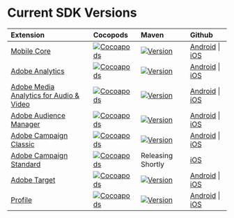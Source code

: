 # Current SDK Versions

| Extension | Cocopods | Maven | Github |
| :--- | :--- | :--- | :--- |
| [Mobile Core](https://github.com/Adobe-Marketing-Cloud/aep-sdks-documentation/blob/master/using-mobile-extensions/mobile-core) | [![Cocoapods](https://camo.githubusercontent.com/101f386231cd2a0dc47bd0a19d2020d6c643d1f7/68747470733a2f2f696d672e736869656c64732e696f2f636f636f61706f64732f762f414350436f72652e7376673f636f6c6f723d253233633137633363266c6162656c3d706f64253230414350436f7265267374796c653d706f706f7574)](https://camo.githubusercontent.com/101f386231cd2a0dc47bd0a19d2020d6c643d1f7/68747470733a2f2f696d672e736869656c64732e696f2f636f636f61706f64732f762f414350436f72652e7376673f636f6c6f723d253233633137633363266c6162656c3d706f64253230414350436f7265267374796c653d706f706f7574) | [![Version](https://camo.githubusercontent.com/f8b73a0bf3d4343c4f97ad902f4f0a915255bec1/68747470733a2f2f696d672e736869656c64732e696f2f6d6176656e2d63656e7472616c2f762f636f6d2e61646f62652e6d61726b6574696e672e6d6f62696c652f73646b2d636f72652e7376673f7374796c653d706c6173746963)](https://mvnrepository.com/artifact/com.adobe.marketing.mobile/sdk-core) | [Android](https://github.com/Adobe-Marketing-Cloud/acp-sdks/tree/master/android) \| [iOS](https://github.com/Adobe-Marketing-Cloud/acp-sdks/tree/master/iOS/ACPCore) |
| [Adobe Analytics](https://github.com/Adobe-Marketing-Cloud/aep-sdks-documentation/blob/master/using-mobile-extensions/adobe-analytics) | [![Cocoapods](https://camo.githubusercontent.com/456a78d04d644a869433ab21575c112cb01fed1a/68747470733a2f2f696d672e736869656c64732e696f2f636f636f61706f64732f762f414350416e616c79746963732e7376673f636f6c6f723d253233633137633363266c6162656c3d706f64253230414350436f7265267374796c653d706f706f7574)](https://camo.githubusercontent.com/456a78d04d644a869433ab21575c112cb01fed1a/68747470733a2f2f696d672e736869656c64732e696f2f636f636f61706f64732f762f414350416e616c79746963732e7376673f636f6c6f723d253233633137633363266c6162656c3d706f64253230414350436f7265267374796c653d706f706f7574) | [![Version](https://camo.githubusercontent.com/877d45876acd50e503fecce396398dce3f8d828f/68747470733a2f2f696d672e736869656c64732e696f2f6d6176656e2d63656e7472616c2f762f636f6d2e61646f62652e6d61726b6574696e672e6d6f62696c652f616e616c79746963732e7376673f7374796c653d706c6173746963)](https://mvnrepository.com/artifact/com.adobe.marketing.mobile/analytics) | [Android](https://github.com/Adobe-Marketing-Cloud/acp-sdks/tree/master/android) \| [iOS](https://github.com/Adobe-Marketing-Cloud/acp-sdks/tree/master/iOS/ACPAnalytics) |
| [Adobe Media Analytics for Audio & Video](https://github.com/Adobe-Marketing-Cloud/aep-sdks-documentation/blob/master/using-mobile-extensions/adobe-media-analytics) | [![Cocoapods](https://camo.githubusercontent.com/3e6e4babebb197d54e489f03c7f924e58350b64c/68747470733a2f2f696d672e736869656c64732e696f2f636f636f61706f64732f762f4143504d656469612e7376673f636f6c6f723d253233633137633363266c6162656c3d706f642532304143504d65646961267374796c653d706f706f7574)](https://camo.githubusercontent.com/3e6e4babebb197d54e489f03c7f924e58350b64c/68747470733a2f2f696d672e736869656c64732e696f2f636f636f61706f64732f762f4143504d656469612e7376673f636f6c6f723d253233633137633363266c6162656c3d706f642532304143504d65646961267374796c653d706f706f7574) | [![Version](https://camo.githubusercontent.com/179a2001c9f78e2ee04e8b623e1416112f3323d0/68747470733a2f2f696d672e736869656c64732e696f2f6d6176656e2d63656e7472616c2f762f636f6d2e61646f62652e6d61726b6574696e672e6d6f62696c652f6d656469612e7376673f7374796c653d706c6173746963)](https://mvnrepository.com/artifact/com.adobe.marketing.mobile/media) | [Android](https://github.com/Adobe-Marketing-Cloud/acp-sdks/tree/master/android) \| [iOS](https://github.com/Adobe-Marketing-Cloud/acp-sdks/tree/master/iOS/ACPMedia) |
| [Adobe Audience Manager](https://github.com/Adobe-Marketing-Cloud/aep-sdks-documentation/blob/master/using-mobile-extensions/adobe-audience-manager) | [![Cocoapods](https://camo.githubusercontent.com/4f51ce3a7a494d4fe595c4c546b751b3dbeca779/68747470733a2f2f696d672e736869656c64732e696f2f636f636f61706f64732f762f41435041756469656e63652e7376673f636f6c6f723d253233633137633363266c6162656c3d706f6425323041435041756469656e6365267374796c653d706f706f7574)](https://camo.githubusercontent.com/4f51ce3a7a494d4fe595c4c546b751b3dbeca779/68747470733a2f2f696d672e736869656c64732e696f2f636f636f61706f64732f762f41435041756469656e63652e7376673f636f6c6f723d253233633137633363266c6162656c3d706f6425323041435041756469656e6365267374796c653d706f706f7574) | [![Version](https://camo.githubusercontent.com/9a5bf7643fa7d1aeed5a0c9ad138097933fc20d8/68747470733a2f2f696d672e736869656c64732e696f2f6d6176656e2d63656e7472616c2f762f636f6d2e61646f62652e6d61726b6574696e672e6d6f62696c652f61756469656e63652e7376673f7374796c653d706c6173746963)](https://mvnrepository.com/artifact/com.adobe.marketing.mobile/audience) | [Android](https://github.com/Adobe-Marketing-Cloud/acp-sdks/tree/master/android) \| [iOS](https://github.com/Adobe-Marketing-Cloud/acp-sdks/tree/master/iOS/ACPAudience) |
| [Adobe Campaign Classic](https://github.com/Adobe-Marketing-Cloud/aep-sdks-documentation/blob/master/using-mobile-extensions/adobe-campaignclassic) | [![Cocoapods](https://camo.githubusercontent.com/62155f12a75536bf895f9b9734810353a26b8644/68747470733a2f2f696d672e736869656c64732e696f2f636f636f61706f64732f762f41435043616d706169676e436c61737369632e7376673f636f6c6f723d253233633137633363266c6162656c3d706f6425323041435043616d706169676e436c6173736963267374796c653d706f706f7574)](https://camo.githubusercontent.com/62155f12a75536bf895f9b9734810353a26b8644/68747470733a2f2f696d672e736869656c64732e696f2f636f636f61706f64732f762f41435043616d706169676e436c61737369632e7376673f636f6c6f723d253233633137633363266c6162656c3d706f6425323041435043616d706169676e436c6173736963267374796c653d706f706f7574) | [![Version](https://camo.githubusercontent.com/47fbb3b8dcf1ab2417573d7ca080eeb7aa95112b/68747470733a2f2f696d672e736869656c64732e696f2f6d6176656e2d63656e7472616c2f762f636f6d2e61646f62652e6d61726b6574696e672e6d6f62696c652f63616d706169676e636c61737369632e7376673f7374796c653d706c6173746963)](https://mvnrepository.com/artifact/com.adobe.marketing.mobile/campaignclassic) | [Android](https://github.com/Adobe-Marketing-Cloud/acp-sdks/tree/master/android) \| [iOS](https://github.com/Adobe-Marketing-Cloud/acp-sdks/tree/master/iOS/ACPCampaignClassic) |
| [Adobe Campaign Standard](https://github.com/Adobe-Marketing-Cloud/aep-sdks-documentation/blob/master/using-mobile-extensions/adobe-campaign-standard) | [![Cocoapods](https://camo.githubusercontent.com/15faef72700be7c48dc42460c25483725f134958/68747470733a2f2f696d672e736869656c64732e696f2f636f636f61706f64732f762f41435043616d706169676e2e7376673f636f6c6f723d253233633137633363266c6162656c3d706f6425323041435043616d706169676e267374796c653d706f706f7574)](https://camo.githubusercontent.com/15faef72700be7c48dc42460c25483725f134958/68747470733a2f2f696d672e736869656c64732e696f2f636f636f61706f64732f762f41435043616d706169676e2e7376673f636f6c6f723d253233633137633363266c6162656c3d706f6425323041435043616d706169676e267374796c653d706f706f7574) | Releasing Shortly | [iOS](https://github.com/Adobe-Marketing-Cloud/acp-sdks/tree/master/iOS/ACPCampaign) |
| [Adobe Target](https://github.com/Adobe-Marketing-Cloud/aep-sdks-documentation/blob/master/using-mobile-extensions/adobe-target) | [![Cocoapods](https://camo.githubusercontent.com/ca717cff3dfc9216bc2c9caa4ed76bbdb82d15fa/68747470733a2f2f696d672e736869656c64732e696f2f636f636f61706f64732f762f4143505461726765742e7376673f636f6c6f723d253233633137633363266c6162656c3d706f64253230414350546172676574267374796c653d706f706f7574)](https://camo.githubusercontent.com/ca717cff3dfc9216bc2c9caa4ed76bbdb82d15fa/68747470733a2f2f696d672e736869656c64732e696f2f636f636f61706f64732f762f4143505461726765742e7376673f636f6c6f723d253233633137633363266c6162656c3d706f64253230414350546172676574267374796c653d706f706f7574) | [![Version](https://camo.githubusercontent.com/a38d6cca74c4cf63ef33210c8e3e8e680964d790/68747470733a2f2f696d672e736869656c64732e696f2f6d6176656e2d63656e7472616c2f762f636f6d2e61646f62652e6d61726b6574696e672e6d6f62696c652f7461726765742e7376673f7374796c653d706c6173746963)](https://mvnrepository.com/artifact/com.adobe.marketing.mobile/target) | [Android](https://github.com/Adobe-Marketing-Cloud/acp-sdks/tree/master/android) \| [iOS](https://github.com/Adobe-Marketing-Cloud/acp-sdks/tree/master/iOS/ACPTarget) |
| [Profile](https://github.com/Adobe-Marketing-Cloud/aep-sdks-documentation/blob/master/using-mobile-extensions/profile) | [![Cocoapods](https://camo.githubusercontent.com/d933ef0b273105a3d09725597143e7343c915d60/68747470733a2f2f696d672e736869656c64732e696f2f636f636f61706f64732f762f4143505573657250726f66696c652e7376673f636f6c6f723d253233633137633363266c6162656c3d706f642532304143505573657250726f66696c65267374796c653d706f706f7574)](https://camo.githubusercontent.com/d933ef0b273105a3d09725597143e7343c915d60/68747470733a2f2f696d672e736869656c64732e696f2f636f636f61706f64732f762f4143505573657250726f66696c652e7376673f636f6c6f723d253233633137633363266c6162656c3d706f642532304143505573657250726f66696c65267374796c653d706f706f7574) | [![Version](https://camo.githubusercontent.com/cc9f4f452a9f7d65671d0e0c849924ba331b0430/68747470733a2f2f696d672e736869656c64732e696f2f6d6176656e2d63656e7472616c2f762f636f6d2e61646f62652e6d61726b6574696e672e6d6f62696c652f7573657270726f66696c652e7376673f7374796c653d706c6173746963)](https://mvnrepository.com/artifact/com.adobe.marketing.mobile/userprofile) | [Android](https://github.com/Adobe-Marketing-Cloud/acp-sdks/tree/master/android) \| [iOS](https://github.com/Adobe-Marketing-Cloud/acp-sdks/tree/master/iOS/ACPUserProfile) |

